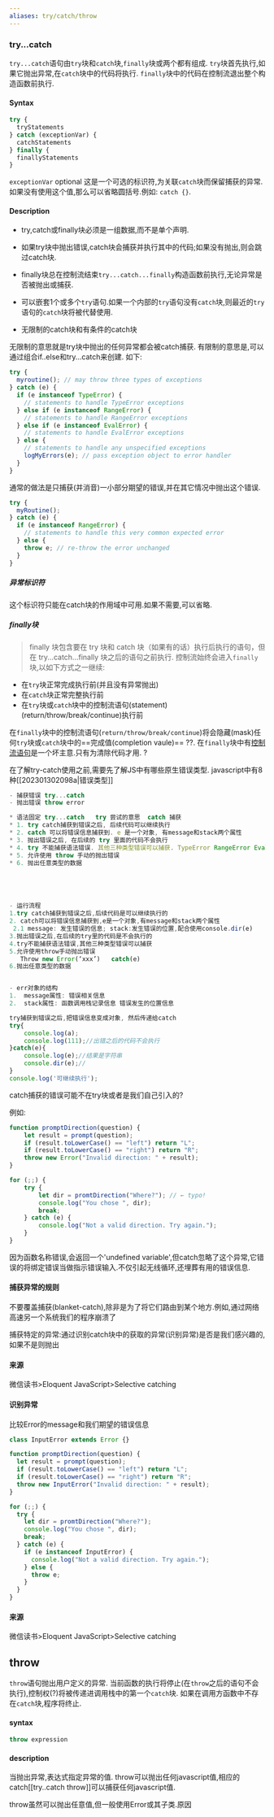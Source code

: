 ```yaml
---
aliases: try/catch/throw
---
```


### try...catch

`try...catch`语句由`try`块和`catch`块,`finally`块或两个都有组成.
`try`块首先执行,如果它抛出异常,在`catch`块中的代码将执行. 
`finally`块中的代码在控制流退出整个构造函数前执行.

#### Syntax
```js
try {
  tryStatements
} catch (exceptionVar) {
  catchStatements
} finally {
  finallyStatements
}
```

`exceptionVar` optional
这是一个可选的标识符,为关联`catch`块而保留捕获的异常. 如果没有使用这个值,那么可以省略圆括号.例如: `catch {}`.

#### Description
* try,catch或finally块必须是一组数据,而不是单个声明.
* 如果try块中抛出错误,catch块会捕获并执行其中的代码;如果没有抛出,则会跳过catch块.
* finally块总在控制流结束`try...catch...finally`构造函数前执行,无论异常是否被抛出或捕获.
* 可以嵌套1个或多个`try`语句.如果一个内部的`try`语句没有`catch`块,则最近的`try`语句的`catch`块将被代替使用.

* 无限制的catch块和有条件的catch块

无限制的意思就是try块中抛出的任何异常都会被catch捕获.
有限制的意思是,可以通过组合if..else和try...catch来创建. 如下:
```js
try {
  myroutine(); // may throw three types of exceptions
} catch (e) {
  if (e instanceof TypeError) {
    // statements to handle TypeError exceptions
  } else if (e instanceof RangeError) {
    // statements to handle RangeError exceptions
  } else if (e instanceof EvalError) {
    // statements to handle EvalError exceptions
  } else {
    // statements to handle any unspecified exceptions
    logMyErrors(e); // pass exception object to error handler
  }
}
```
通常的做法是只捕获(并消音)一小部分期望的错误,并在其它情况中抛出这个错误.
```js
try {
  myRoutine();
} catch (e) {
  if (e instanceof RangeError) {
    // statements to handle this very common expected error
  } else {
    throw e; // re-throw the error unchanged
  }
}
```


##### 异常标识符
这个标识符只能在catch块的作用域中可用.如果不需要,可以省略.

##### finally块
>finally 块包含要在 try 块和 catch 块（如果有的话）执行后执行的语句，但在 try...catch...finally 块之后的语句之前执行.
 控制流始终会进入`finally`块,以如下方式之一继续:
 * 在`try`块正常完成执行前(并且没有异常抛出)
 * 在`catch`块正常完整执行前
 * 在`try`块或`catch`块中的控制流语句(statement)(return/throw/break/continue)执行前

在`finally`块中的控制流语句(`return/throw/break/continue`)将会隐藏(mask)任何`try`块或`catch`块中的==完成值(completion vaule)== ??.
在`finally`块中有[控制流语句](https://developer.mozilla.org/en-US/docs/Web/JavaScript/Reference/Statements#control_flow)是一个坏主意.只有为清除代码才用. ?












在了解try-catch使用之前,需要先了解JS中有哪些原生错误类型.
javascript中有8种[[202301302098a|错误类型]]








```js
- 捕获错误 try...catch
- 抛出错误 throw error

* 语法固定 try...catch   try 尝试的意思  catch 捕获
* 1. try catch捕获到错误之后, 后续代码可以继续执行
* 2. catch 可以将错误信息捕获到. e 是一个对象, 有message和stack两个属性
* 3. 抛出错误之后, 在后续的 try 里面的代码不会执行
* 4. try 不能捕获语法错误. 其他三种类型错误可以捕获. TypeError RangeError EvalError
* 5. 允许使用 throw 手动的抛出错误
* 6. 抛出任意类型的数据





- 运行流程
1.try catch捕获到错误之后,后续代码是可以继续执行的
2. catch可以将错误信息捕获到,e是一个对象,有message和stack两个属性
 2.1 message: 发生错误的信息; stack:发生错误的位置,配合使用console.dir(e)
3.抛出错误之后,在后续的try里的代码是不会执行的
4.try不能捕获语法错误,其他三种类型错误可以捕获
5.允许使用throw手动抛出错误
   Throw new Error(‘xxx’)   catch(e) 
6.抛出任意类型的数据


- err对象的结构
1.	message属性: 错误相关信息
2.	stack属性: 函数调用栈记录信息 错误发生的位置信息
```



```js
try捕获到错误之后,把错误信息变成对象, 然后传递给catch
try{
    console.log(a);
    console.log(111);//出错之后的代码不会执行
}catch(e){
    console.log(e);//结果是字符串
    console.dir(e);//
}
console.log('可继续执行'); 
```


catch捕获的错误可能不在try块或者是我们自己引入的?

例如:

```js
function promptDirection(question) {
	let result = prompt(question);
	if (result.toLowerCase() == "left") return "L";
	if (result.toLowerCase() == "right") return "R";
	throw new Error("Invalid direction: " + result);
}

for (;;) {
	try {
		let dir = promtDirection("Where?"); // ← typo!
		console.log("You chose ", dir);
		break;
	} catch (e) {
		console.log("Not a valid direction. Try again.");
	}
}
```

因为函数名称错误,会返回一个'undefined variable',但catch忽略了这个异常,它错误的将绑定错误当做指示错误输入.不仅引起无线循环,还埋葬有用的错误信息.



#### 捕获异常的规则


不要覆盖捕获(blanket-catch),除非是为了将它们路由到某个地方.例如,通过网络高速另一个系统我们的程序崩溃了


捕获特定的异常:通过识别catch块中的获取的异常(识别异常)是否是我们感兴趣的,如果不是则抛出

#### 来源
微信读书>Eloquent JavaScript>Selective catching


#### 识别异常

比较Error的message和我们期望的错误信息

```js
class InputError extends Error {}

function promptDirection(question) {
  let result = prompt(question);
  if (result.toLowerCase() == "left") return "L";
  if (result.toLowerCase() == "right") return "R";
  throw new InputError("Invalid direction: " + result);
}

for (;;) {
  try {
    let dir = promtDirection("Where?");
    console.log("You chose ", dir);
    break;
  } catch (e) {
    if (e instanceof InputError) {
      console.log("Not a valid direction. Try again.");
    } else {
      throw e;
    }
  }
}
```





#### 来源
微信读书>Eloquent JavaScript>Selective catching




## throw
`throw`语句抛出用户定义的异常. 当前函数的执行将停止(在`throw`之后的语句不会执行),控制权(?)将被传递进调用栈中的第一个`catch`块.
如果在调用方函数中不存在`catch`块,程序将终止.


#### syntax
```js
throw expression
```

#### description
当抛出异常,表达式指定异常的值.
throw可以抛出任何javascript值,相应的catch[[try..catch throw]]可以捕获任何javascript值.

throw虽然可以抛出任意值,但一般使用Error或其子类.原因


